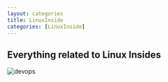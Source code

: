 ```yaml
---
layout: categories
title: LinuxInside
categories: [LinuxInside]
---
```

## Everything related to Linux Insides

![devops](../../img/linuxinside.webp)
